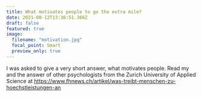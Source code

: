 ```yaml
---
title: What motivates people to go the extra mile?
date: 2021-08-12T13:36:51.366Z
draft: false
featured: true
image:
  filename: "motivation.jpg"
  focal_point: Smart
  preview_only: true
---
```

I was asked to give a very short answer, what motivates people. Read my and the answer of other psychologists from the Zurich University of Applied Science at https://www.fhnews.ch/artikel/was-treibt-menschen-zu-hoechstleistungen-an
